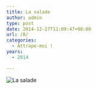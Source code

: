 ```yaml
---
title: La salade
author: admin
type: post
date: 2014-12-27T11:09:47+00:00
url: /8/
categories:
  - Attrape-moi !
years:
  - 2014

---
```

![La salade](./Salade.jpg)